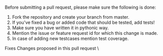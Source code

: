 Before submitting a pull request, please make sure the following is done:

1. Fork the repository and create your branch from master.
2. If you've fixed a bug or added code that should be tested, add tests!
3. Make sure you have written it in pythonic way.
4. Mention the issue or feature request id for which this change is made.
5. In case of adding new testcases mention test coverage.


Fixes 
Changes proposed in this pull request
\\
